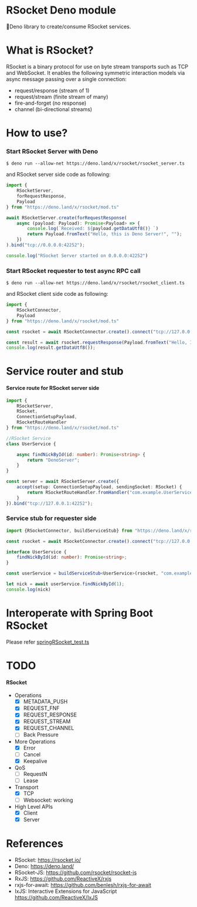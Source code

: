 RSocket Deno module
===================

🦕Deno library to create/consume RSocket services.

# What is RSocket?

RSocket is a binary protocol for use on byte stream transports such as TCP and WebSocket.
It enables the following symmetric interaction models via async message passing over a single connection:

* request/response (stream of 1)
* request/stream (finite stream of many)
* fire-and-forget (no response)
* channel (bi-directional streams)

# How to use?

### Start RSocket Server with Deno

```
$ deno run --allow-net https://deno.land/x/rsocket/rsocket_server.ts
```

and RSocket server side code as following: 

```typescript
import {
    RSocketServer,
    forRequestResponse,
    Payload
} from "https://deno.land/x/rsocket/mod.ts"

await RSocketServer.create(forRequestResponse(
    async (payload: Payload): Promise<Payload> => {
        console.log(`Received: ${payload.getDataUtf8()} `)
        return Payload.fromText("Hello, this is Deno Server!", "");
    })
).bind("tcp://0.0.0.0:42252");

console.log("RSocket Server started on 0.0.0.0:42252")

```

### Start RSocket requester to test async RPC call

```
$ deno run --allow-net https://deno.land/x/rsocket/rsocket_client.ts
```

and RSocket client side code as following: 

```typescript
import {
    RSocketConnector,
    Payload
} from "https://deno.land/x/rsocket/mod.ts"

const rsocket = await RSocketConnector.create().connect("tcp://127.0.0.1:42252");

const result = await rsocket.requestResponse(Payload.fromText("Hello, I'm requester!", ""));
console.log(result.getDataUtf8());
```


# Service router and stub

#### Service route for RSocket server side

```typescript
import {
    RSocketServer,
    RSocket,
    ConnectionSetupPayload,
    RSocketRouteHandler
} from "https://deno.land/x/rsocket/mod.ts"

//RSocket Service
class UserService {

    async findNickById(id: number): Promise<string> {
        return "DenoServer";
    }
}

const server = await RSocketServer.create({
    accept(setup: ConnectionSetupPayload, sendingSocket: RSocket) {
        return RSocketRouteHandler.fromHandler("com.example.UserService", new UserService());
    }
}).bind("tcp://127.0.0.1:42252");
```

### Service stub for requester side

```typescript
import {RSocketConnector, buildServiceStub} from "https://deno.land/x/rsocket/mod.ts"

const rsocket = await RSocketConnector.create().connect("tcp://127.0.0.1:42252");

interface UserService {
    findNickById(id: number): Promise<string>;
}

const userService = buildServiceStub<UserService>(rsocket, "com.example.UserService")

let nick = await userService.findNickById(1);
console.log(nick)

```

# Interoperate with Spring Boot RSocket

Please refer [springRSocket_test.ts](https://deno.land/x/rsocket/tests/requester/springRSocket_test.ts)

# TODO

#### RSocket

- Operations
  - [x] METADATA_PUSH
  - [x] REQUEST_FNF
  - [x] REQUEST_RESPONSE
  - [x] REQUEST_STREAM
  - [x] REQUEST_CHANNEL
  - [ ] Back Pressure
- More Operations
  - [x] Error
  - [ ] Cancel
  - [x] Keepalive
- QoS
  - [ ] RequestN
  - [ ] Lease
- Transport
  - [x] TCP
  - [ ] Websocket: working
- High Level APIs
  - [x] Client
  - [x] Server

# References

* RSocket: https://rsocket.io/
* Deno: https://deno.land/
* RSocket-JS: https://github.com/rsocket/rsocket-js
* RxJS: https://github.com/ReactiveX/rxjs
* rxjs-for-await: https://github.com/benlesh/rxjs-for-await
* IxJS: Interactive Extensions for JavaScript https://github.com/ReactiveX/IxJS
